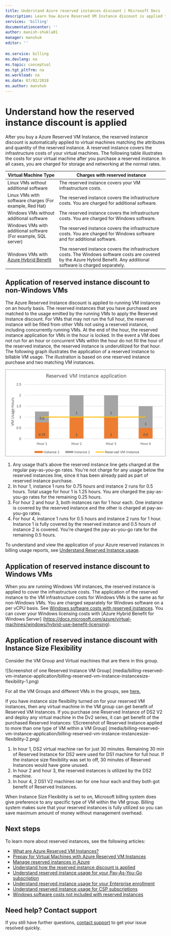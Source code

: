 ```yaml
---
title: Understand Azure reserved instances discount | Microsoft Docs
description: Learn how Azure Reserved VM Instance discount is applied to running virtual machines. 
services: 'billing'
documentationcenter: ''
author: manish-shukla01
manager: manshuk
editor: ''

ms.service: billing
ms.devlang: na
ms.topic: conceptual
ms.tgt_pltfrm: na
ms.workload: na
ms.date: 07/02/2018
ms.author: manshuk
---
```

# Understand how the reserved instance discount is applied
After you buy a Azure Reserved VM Instance, the reserved instance discount is automatically applied to virtual machines matching the attributes and quantity of the reserved instance. A reserved instance covers the infrastructure costs of your virtual machines. The following table illustrates the costs for your virtual machine after you purchase a reserved instance. In all cases, you are charged for storage and networking at the normal rates.

| Virtual Machine Type  | Charges with reserved instance |    
|-----------------------|--------------------------------------------|
|Linux VMs without additional software | The reserved instance covers your VM infrastructure costs.|
|Linux VMs with software charges (For example, Red Hat) | The reserved instance covers the infrastructure costs. You are charged for additional software.|
|Windows VMs without additional software |The reserved instance covers the infrastructure costs. You are charged for Windows software.|
|Windows VMs with additional software (For example, SQL server) | The reserved instance covers the infrastructure costs. You are charged for Windows software and for additional software.|
|Windows VMs with [Azure Hybrid Benefit](https://docs.microsoft.com/azure/virtual-machines/windows/hybrid-use-benefit-licensing) | The reserved instance covers the infrastructure costs. The Windows software costs are covered by the Azure Hybrid Benefit. Any additional software is charged separately.| 

## Application of reserved instance discount to non-Windows VMs
 The Azure Reserved Instance discount is applied to running VM instances on an hourly basis. The reserved instances that you have purchased are matched to the usage emitted by the running VMs to apply the Reserved Instance discount. For VMs that may not run the full hour, the reserved instance will be filled from other VMs not using a reserved instance, including concurrently running VMs. At the end of the hour, the reserved instance application for VMs in the hour is locked. In the event a VM does not run for an hour or concurrent VMs within the hour do not fill the hour of the reserved instance, the reserved instance is underutilized for that hour. The following graph illustrates the application of a reserved instance to billable VM usage. The illustration is based on one reserved instance purchase and two matching VM instances.

![Screenshot of one applied Reserved Instance and two matching VM instances](media/billing-reserved-vm-instance-application/billing-reserved-vm-instance-application.png)

1.	Any usage that’s above the reserved instance line gets charged at the regular pay-as-you-go rates. You're not charge for any usage below the reserved instances line, since it has been already paid as part of reserved instance purchase.
2.	In hour 1, instance 1 runs for 0.75 hours and instance 2 runs for 0.5 hours. Total usage for hour 1 is 1.25 hours. You are charged the pay-as-you-go rates for the remaining 0.25 hours.
3.	For hour 2 and hour 3, both instances ran for 1 hour each. One instance is covered by the reserved instance and the other is charged at pay-as-you-go rates.
4.	For hour 4, instance 1 runs for 0.5 hours and instance 2 runs for 1 hour. Instance 1 is fully covered by the reserved instance and 0.5 hours of instance 2 is covered. You’re charged the pay-as-you-go rate for the remaining 0.5 hours.

To understand and view the application of your Azure reserved instances in billing usage reports, see [Understand Reserved Instance usage](https://go.microsoft.com/fwlink/?linkid=862757).

## Application of reserved instance discount to Windows VMs
When you are running Windows VM instances, the reserved instance is applied to cover the infrastructure costs. The application of the reserved instance to the VM infrastructure costs for Windows VMs is the same as for non-Windows VMs. You are charged separately for Windows software on a per vCPU basis. See [Windows software costs with reserved instances](https://go.microsoft.com/fwlink/?linkid=862756). You can cover your Windows licensing costs with [Azure Hybrid Benefit for Windows Server] (https://docs.microsoft.com/azure/virtual-machines/windows/hybrid-use-benefit-licensing).

## Application of reserved instance discount with Instance Size Flexibility

Consider the VM Group and Virtual machines that are there in this group.

![Screenshot of one Reserved Instance VM Group]
(media/billing-reserved-vm-instance-application/billing-reserved-vm-instance-instancesize-flexibility-1.png)

For all the VM Groups and different VMs in the groups, see [here.](http://aka.ms/riallocation)

If you have instance size flexibility turned on for your reserved VM instances, then any virtual machine in the VM group can get benefit of Reserved VM Instances. If you purchase one Reserved Instance of DS2 V2 and deploy any virtual machine in the Dv2 series, it can get benefit of the purchased Reserved Instances:
![Screenshot of  Reserved Instance applied to more than one type of VM within a VM Group]
(media/billing-reserved-vm-instance-application/billing-reserved-vm-instance-instancesize-flexibility-2.png)

1. In hour 1, DS2 virtual machine ran for just 30 minutes. Remaining 30 min of Reserved Instance for DS2 were used for DS1 machine for full hour. If the instance size flexibility was set to off, 30 minutes of Reserved Instances would have gone unused.
2. In hour 2 and hour 3, the reserved instances is utilized by the DS2 machine.
3. In hour 4, 2 DS1 V2 machines ran for one hour each and they both got benefit of Reserved Instances.

When Instance Size Flexibility is set to on, Microsoft billing system does give preference to any specific type of VM within the VM group. Billing system makes sure that your reserved instances is fully utilized so you can save maximum amount of money without management overhead.



## Next steps
To learn more about reserved instances, see the following articles:

- [What are Azure Reserved VM Instances?](billing-save-compute-costs-reservations.md)
- [Prepay for Virtual Machines with Azure Reserved VM Instances](../virtual-machines/windows/prepay-reserved-vm-instances.md)
- [Manage reserved instances in Azure](billing-manage-reserved-vm-instance.md)
- [Understand how the reserved instance discount is applied](billing-understand-vm-reservation-charges.md)
- [Understand reserved instance usage for your Pay-As-You-Go subscription](billing-understand-reserved-instance-usage.md)
- [Understand reserved instance usage for your Enterprise enrollment](billing-understand-reserved-instance-usage-ea.md)
- [Understand reserved instance usage for CSP subscriptions](https://docs.microsoft.com/partner-center/azure-reservations)
- [Windows software costs not included with reserved instances](billing-reserved-instance-windows-software-costs.md)


## Need help? Contact support

If you still have further questions, [contact support](https://portal.azure.com/?#blade/Microsoft_Azure_Support/HelpAndSupportBlade) to get your issue resolved quickly.
